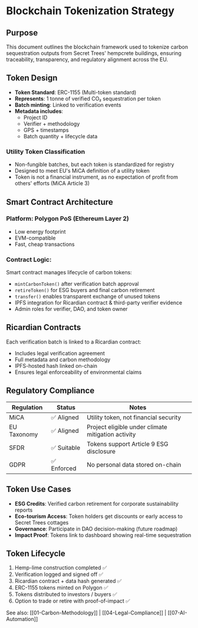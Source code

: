 # Blockchain Tokenization Strategy

## Purpose

This document outlines the blockchain framework used to tokenize carbon sequestration outputs from Secret Trees' hempcrete buildings, ensuring traceability, transparency, and regulatory alignment across the EU.

## Token Design

- **Token Standard**: ERC-1155 (Multi-token standard)
- **Represents**: 1 tonne of verified CO₂ sequestration per token
- **Batch minting**: Linked to verification events
- **Metadata includes**:
  - Project ID
  - Verifier + methodology
  - GPS + timestamps
  - Batch quantity + lifecycle data

### Utility Token Classification

- Non-fungible batches, but each token is standardized for registry
- Designed to meet EU's MiCA definition of a utility token
- Token is not a financial instrument, as no expectation of profit from others' efforts (MiCA Article 3)

## Smart Contract Architecture

### Platform: Polygon PoS (Ethereum Layer 2)

- Low energy footprint
- EVM-compatible
- Fast, cheap transactions

### Contract Logic:

Smart contract manages lifecycle of carbon tokens:

- `mintCarbonToken()` after verification batch approval
- `retireToken()` for ESG buyers and final carbon retirement
- `transfer()` enables transparent exchange of unused tokens
- IPFS integration for Ricardian contract & third-party verifier evidence
- Admin roles for verifier, DAO, and token owner

## Ricardian Contracts

Each verification batch is linked to a Ricardian contract:

- Includes legal verification agreement
- Full metadata and carbon methodology
- IPFS-hosted hash linked on-chain
- Ensures legal enforceability of environmental claims

## Regulatory Compliance

| Regulation | Status | Notes |
|------------|--------|-------|
| MiCA | ✅ Aligned | Utility token, not financial security |
| EU Taxonomy | ✅ Aligned | Project eligible under climate mitigation activity |
| SFDR | ✅ Suitable | Tokens support Article 9 ESG disclosure |
| GDPR | ✅ Enforced | No personal data stored on-chain |

## Token Use Cases

- **ESG Credits**: Verified carbon retirement for corporate sustainability reports
- **Eco-tourism Access**: Token holders get discounts or early access to Secret Trees cottages
- **Governance**: Participate in DAO decision-making (future roadmap)
- **Impact Proof**: Tokens link to dashboard showing real-time sequestration

## Token Lifecycle

1. Hemp-lime construction completed ✅
2. Verification logged and signed off ✅
3. Ricardian contract + data hash generated ✅
4. ERC-1155 tokens minted on Polygon ✅
5. Tokens distributed to investors / buyers ✅
6. Option to trade or retire with proof-of-impact ✅

See also: [[01-Carbon-Methodology]] | [[04-Legal-Compliance]] | [[07-AI-Automation]] 